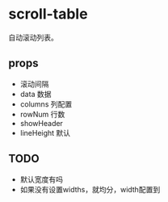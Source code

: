 # scroll-table

自动滚动列表。

## props

- 滚动间隔
- data 数据
- columns 列配置
- rowNum 行数
- showHeader
- lineHeight 默认

## TODO

- 默认宽度有吗
- 如果没有设置widths，就均分，width配置到
